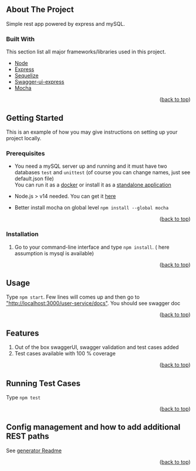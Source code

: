 <!-- ABOUT THE PROJECT -->

<div id="top"></div>

## About The Project

Simple rest app powered by express and mySQL.

<!-- GETTING STARTED -->

### Built With

This section list all major frameworks/libraries used in this project.

- [Node](https://nodejs.org)
- [Express](https://expressjs.com/)
- [Sequelize](https://sequelize.org/)
- [Swagger-ui-express](https://www.npmjs.com/package/swagger-ui-express)
- [Mocha](https://mochajs.org/)

<p align="right">(<a href="#top">back to top</a>)</p>

## Getting Started

This is an example of how you may give instructions on setting up your project locally.

### Prerequisites

- You need a mySQL server up and running and it must have two databases `test` and `unittest` (of course you can change names, just see default.json file)  
  You can run it as a [docker](https://hub.docker.com/_/mysql) or install it as a [standalone application](https://www.mysql.com/downloads/)

- Node.js > v14 needed. You can get it [here](https://nodejs.org/en/download/)
- Better install mocha on global level `npm install --global mocha`

<p align="right">(<a href="#top">back to top</a>)</p>

### Installation

1. Go to your command-line interface and type `npm install`. ( here assumption is mysql is available)

<p align="right">(<a href="#top">back to top</a>)</p>

<!-- USAGE EXAMPLES -->

## Usage

Type `npm start`. Few lines will comes up and then go to ["http://localhost:3000/user-service/docs"](http://localhost:3000/user-service/docs/#/). You should see swagger doc

<p align="right">(<a href="#top">back to top</a>)</p>

## Features

1. Out of the box swaggerUI, swagger validation and test cases added
2. Test cases available with 100 % coverage

<p align="right">(<a href="#top">back to top</a>)</p>

## Running Test Cases

Type `npm test`

<p align="right">(<a href="#top">back to top</a>)</p>

## Config management and how to add additional REST paths

See [generator Readme](https://www.npmjs.com/package/generator-rest-swagger-express)

<p align="right">(<a href="#top">back to top</a>)</p>
